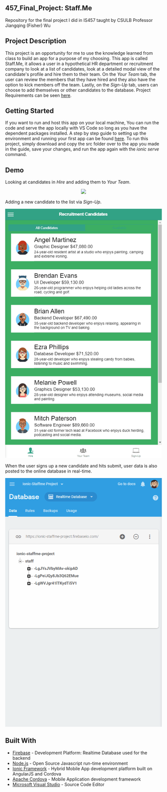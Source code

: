 ## 457_Final_Project: Staff.Me
Repository for the final project I did in IS457 taught by CSULB Professor Jiangqing (Fisher) Wu

## Project Description
This project is an opportunity for me to use the knowledge learned from class to build an app for a purpose of my choosing.
This app is called Staff.Me, it allows a user in a hypothetical HR department or recruitment company to look at a list of candidates,
look at a detailed modal view of the candidate's profile and hire them to their team. 
On the *Your Team* tab, the user can review the members that they have hired and they also have the option to kick members off the team.
Lastly, on the *Sign-Up* tab, users can choose to add themselves or other candidates to the database. Project Requirements can be seen [here](https://github.com/Hoan1028/457_Final_Project/blob/master/IS-457-Project-Grading-Sheet.xlsx).


## Getting Started
If you want to run and host this app on your local machine, You can run the code and serve the app locally with VS Code so long as you have the dependent packages installed. A step by step guide to setting up the environment and running your first app can be found [here](https://github.com/Hoan1028/457_Final_Project/blob/master/IS457-L02.pptx). To run this project, simply download and copy the src folder over to the app you made in the guide, save your changes, and run the app again with the *ionic serve* command.
## Demo
Looking at candidates in *Hire* and adding them to *Your Team*.
<p align="center">
  <img src="https://github.com/Hoan1028/457_Final_Project/blob/master/StaffMeGif1.gif">
</p>

Adding a new candidate to the list via *Sign-Up*.
<p align="center">
  <img src="https://github.com/Hoan1028/457_Final_Project/blob/master/StaffMeGif2.gif">
</p>

When the user signs up a new candidate and hits submit, user data is also posted to the online database in real-time.
<p align="center">
  <img src="https://github.com/Hoan1028/457_Final_Project/blob/master/StaffMeGif3.gif">
</p>

## Built With
* [Firebase](https://firebase.google.com/) - Development Platform: Realtime Database used for the backend
* [Node.js](https://nodejs.org/en/) - Open Source Javascript run-time environment
* [Ionic Framework](https://ionicframework.com/) - Hybrid Mobile App development platform built on AngularJS and Cordova
* [Apache Cordova](https://cordova.apache.org/) - Mobile Application development framework
* [Microsoft Visual Studio](https://code.visualstudio.com/) - Source Code Editor
